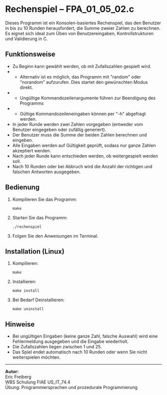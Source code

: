 # Rechenspiel – FPA_01_05_02.c

Dieses Programm ist ein Konsolen-basiertes Rechenspiel, das den Benutzer in bis zu 10 Runden herausfordert, die Summe zweier Zahlen zu berechnen. Es eignet sich ideal zum Üben von Benutzereingaben, Kontrollstrukturen und Validierung in C.

## Funktionsweise

- Zu Beginn kann gewählt werden, ob mit Zufallszahlen gespielt wird.
- - Alternativ ist es möglich, das Programm mit "random" oder "norandom" aufzurufen. Dies startet den gewünschten Modus direkt.
- - Ungültige Kommandozeilenargumente führen zur Beendigung des Programms
- - Gültige Kommandozeileneingaben können per "-h" abgefragt werden.
- In jeder Runde werden zwei Zahlen vorgegeben (entweder vom Benutzer eingegeben oder zufällig generiert).
- Der Benutzer muss die Summe der beiden Zahlen berechnen und eingeben.
- Alle Eingaben werden auf Gültigkeit geprüft, sodass nur ganze Zahlen akzeptiert werden.
- Nach jeder Runde kann entschieden werden, ob weitergespielt werden soll.
- Nach 10 Runden oder bei Abbruch wird die Anzahl der richtigen und falschen Antworten ausgegeben.

## Bedienung

1. Kompilieren Sie das Programm:
   ```
   make
   ```
2. Starten Sie das Programm:
   ```
   ./rechenspiel
   ```
3. Folgen Sie den Anweisungen im Terminal.

## Installation (Linux)

1. Kompilieren:
   ```
   make
   ```

2. Installieren:
   ```
   make install
   ```

3. Bei Bedarf Deinstallieren:

   ```
   make uninstall
   ```

## Hinweise

- Bei ungültigen Eingaben (keine ganze Zahl, falsche Auswahl) wird eine Fehlermeldung ausgegeben und die Eingabe wiederholt.
- Die Zufallszahlen liegen zwischen 1 und 25.
- Das Spiel endet automatisch nach 10 Runden oder wenn Sie nicht weiterspielen möchten.

---

**Autor:**  
Eric Freiberg  
WBS Schulung FIAE US_IT_74.4  
Übung: Programmiersprachen und prozedurale Programmierung
